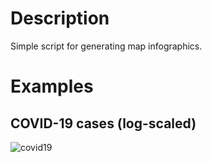 # Description

Simple script for generating map infographics.

# Examples

## COVID-19 cases (log-scaled)
![covid19](https://user-images.githubusercontent.com/30552567/75571275-c360b580-5a50-11ea-87df-da9d7b263261.png)

